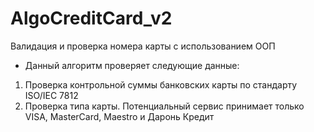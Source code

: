 # AlgoCreditCard_v2
Валидация и проверка номера карты с использованием ООП
- Данный алгоритм проверяет следующие данные:
1. Проверка контрольной суммы банковских карты по стандарту ISO/IEC 7812
2. Проверка типа карты. Потенциальный сервис принимает только VISA, MasterCard,
Maestro и Даронь Кредит
